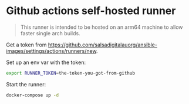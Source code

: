 # Github actions self-hosted runner

> This runner is intended to be hosted on an arm64 machine to allow faster
> single arch builds.


Get a token from https://github.com/salsadigitalauorg/ansible-images/settings/actions/runners/new.

Set up an env var with the token:
```sh
export RUNNER_TOKEN=the-token-you-got-from-github
```

Start the runner:
```sh
docker-compose up -d
```
